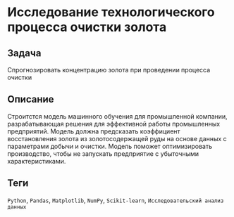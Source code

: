 # Исследование технологического процесса очистки золота

## Задача
Спрогнозировать концентрацию золота при проведении процесса очистки

## Описание
Строитстся модель машинного обучения для промышленной компании, разрабатывающая решения для эффективной работы промышленных предприятий. Модель должна предсказать коэффициент восстановления золота из золотосодержащей руды на основе данных с параметрами добычи и очистки. Модель поможет оптимизировать производство, чтобы не запускать предприятие с убыточными характеристиками.

## Теги
`Python`, `Pandas`, `Matplotlib`, `NumPy`, `Scikit-learn`, `Исследовательский анализ данных`
